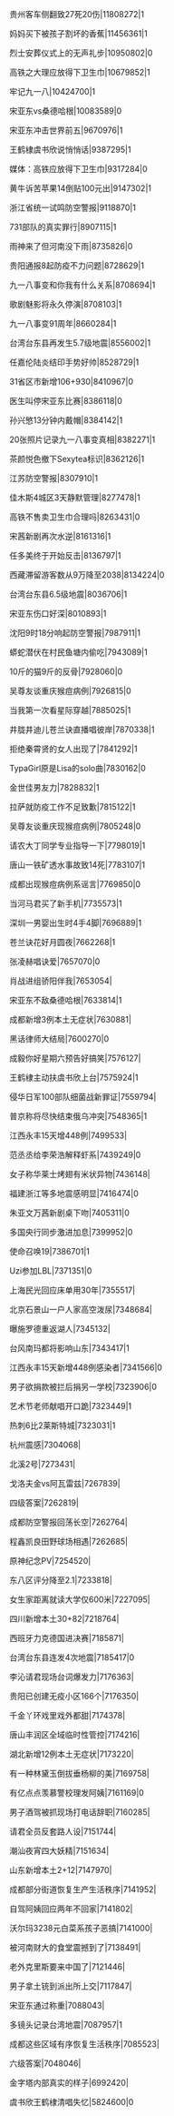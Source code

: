 贵州客车侧翻致27死20伤|11808272|1

妈妈买下被孩子割坏的香蕉|11456361|1

烈士安葬仪式上的无声礼步|10950802|0

高铁之大理应放得下卫生巾|10679852|1

牢记九一八|10424700|1

宋亚东vs桑德哈根|10083589|0

宋亚东冲击世界前五|9670976|1

王鹤棣虞书欣说悄悄话|9387295|1

媒体：高铁应放得下卫生巾|9317284|0

黄牛诉苦苹果14倒贴100元出|9147302|1

浙江省统一试鸣防空警报|9118870|1

731部队的真实罪行|8907115|1

雨神来了但河南没下雨|8735826|0

贵阳通报8起防疫不力问题|8728629|1

九一八事变和你我有什么关系|8708694|1

歌剧魅影将永久停演|8708103|1

九一八事变91周年|8660284|1

台湾台东县再发生5.7级地震|8556002|1

任嘉伦陆炎结印手势好帅|8528729|1

31省区市新增106+930|8410967|0

医生叫停宋亚东比赛|8386118|0

孙兴慜13分钟内戴帽|8384142|1

20张照片记录九一八事变真相|8382271|1

茶颜悦色撤下Sexytea标识|8362126|1

江苏防空警报|8307910|1

佳木斯4城区3天静默管理|8277478|1

高铁不售卖卫生巾合理吗|8263431|0

宋茜新剧再次水逆|8161316|1

任多美终于开始反击|8136797|1

西藏滞留游客数从9万降至2038|8134224|0

台湾台东县6.5级地震|8036706|1

宋亚东伤口好深|8010893|1

沈阳9时18分响起防空警报|7987911|1

蟒蛇潜伏在村民鱼塘内偷吃|7943089|1

10斤的猫9斤的反骨|7928060|0

吴尊友谈重庆猴痘病例|7926815|0

当我第一次看星际穿越|7885025|1

井胧井迪儿苍兰诀直播唱彼岸|7870338|1

拒绝秦霄贤的女人出现了|7841292|1

TypaGirl原是Lisa的solo曲|7830162|0

金世佳男友力|7828832|1

拉萨就防疫工作不足致歉|7815122|1

吴尊友谈重庆现猴痘病例|7805248|0

请农大丁同学专业指导一下|7798019|1

唐山一铁矿透水事故致14死|7783107|1

成都出现猴痘病例系谣言|7769850|0

当河马君买了新手机|7735573|1

深圳一男婴出生时4手4脚|7696889|1

苍兰诀花好月圆夜|7662268|1

张凌赫唱诀爱|7657070|0

肖战进组骄阳伴我|7653054|

宋亚东不敌桑德哈根|7633814|1

成都新增3例本土无症状|7630881|

黑话律师大结局|7600270|0

成毅你好星期六预告好搞笑|7576127|

王鹤棣主动扶虞书欣上台|7575924|1

侵华日军100部队细菌战新罪证|7559794|

普京称将尽快结束俄乌冲突|7548365|1

江西永丰15天增448例|7499533|

范丞丞给李荣浩解释虾系|7439249|0

女子称华莱士烤翅有米状异物|7436148|

福建浙江等多地震感明显|7416474|0

朱亚文万茜新剧桌下吻|7405311|0

多国央行同步激进加息|7399952|0

使命召唤19|7386701|1

Uzi参加LBL|7371351|0

上海民光回应床单用30年|7355517|

北京石景山一户人家高空泼尿|7348684|

曝施罗德重返湖人|7345132|

台风南玛都将影响山东|7343417|1

江西永丰15天新增448例感染者|7341566|0

男子欲捐款被拦后捐另一学校|7323906|0

艺术节老师献唱开口跪|7323449|1

热刺6比2莱斯特城|7323031|1

杭州震感|7304068|

北溪2号|7273431|

戈洛夫金vs阿瓦雷兹|7267839|

四级答案|7262819|

成都防空警报回荡长空|7262764|

程鑫凯良田野球场相遇|7262685|

原神纪念PV|7254520|

东八区评分降至2.1|7233818|

女生家距离就读大学仅600米|7227095|

四川新增本土30+82|7218764|

西班牙力克德国进决赛|7185871|

台湾台东县连发4次地震|7185417|0

李沁请君现场台词爆发力|7176363|

贵阳已创建无疫小区166个|7176350|

千金丫环戏里戏外都甜|7174378|

唐山丰润区全域临时性管控|7174216|

湖北新增12例本土无症状|7173220|

有一种林黛玉倒拔垂杨柳的美|7169758|

有亿点点羡慕警校理发阿姨|7161169|0

男子酒驾被抓现场打电话辞职|7160285|

请君全员反套路人设|7151744|

潮汕夜宵四大妖精|7151634|

山东新增本土2+12|7147970|

成都部分街道恢复生产生活秩序|7141952|

自驾阿姨回应两年不回家|7141802|

沃尔玛3238元白菜系孩子恶搞|7141000|

被河南财大的食堂震撼到了|7138491|

老外克里斯要来中国了|7121446|

男子拿土铳到派出所上交|7117847|

宋亚东通过称重|7088043|

多镜头记录台湾地震|7087957|1

成都这些区域有序恢复生活秩序|7085523|

六级答案|7048046|

金字塔内部真实的样子|6992420|

虞书欣王鹤棣清唱失忆|5824600|0


